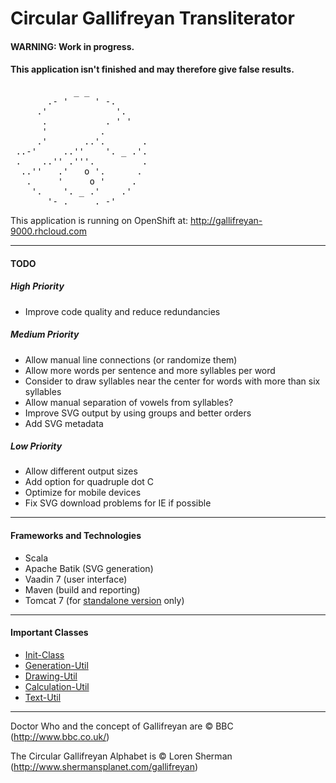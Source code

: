 # Circular Gallifreyan Transliterator

#### WARNING: Work in progress.
#### This application isn't finished and may therefore give false results.

<pre>
            _ _
       .- '     ' -.
     .'             '.
      .           . ' '
      '          .
     .'       ..'.       .
 ..-'     ..''    '. _ .'.
 .    ..'' .'''.         .
  ..''   .'   o '.      .
   .     '     o '     .
    '.    '. _ .'    .'
       '- . _ _ . -'
</pre>

This application is running on OpenShift at: http://gallifreyan-9000.rhcloud.com

---------------------------------------

#### TODO

##### High Priority

* Improve code quality and reduce redundancies

##### Medium Priority

* Allow manual line connections (or randomize them)
* Allow more words per sentence and more syllables per word
* Consider to draw syllables near the center for words with more than six syllables
* Allow manual separation of vowels from syllables?
* Improve SVG output by using groups and better orders
* Add SVG metadata

##### Low Priority

* Allow different output sizes
* Add option for quadruple dot C
* Optimize for mobile devices
* Fix SVG download problems for IE if possible

---------------------------------------

#### Frameworks and Technologies

* Scala
* Apache Batik (SVG generation)
* Vaadin 7 (user interface)
* Maven (build and reporting)
* Tomcat 7 (for [standalone version](/deployments/standalone/gallifreyan) only)

---------------------------------------

#### Important Classes

* [Init-Class](/src/main/scala/gallifreyan/GallifreyanInit.scala)
* [Generation-Util](/src/main/scala/gallifreyan/util/GenerationUtil.scala)
* [Drawing-Util](/src/main/scala/gallifreyan/util/DrawUtil.scala)
* [Calculation-Util](/src/main/scala/gallifreyan/util/CalcUtil.scala)
* [Text-Util](/src/main/scala/gallifreyan/util/TextUtil.scala)

---------------------------------------

Doctor Who and the concept of Gallifreyan are © BBC (http://www.bbc.co.uk/)

The Circular Gallifreyan Alphabet is © Loren Sherman (http://www.shermansplanet.com/gallifreyan)
